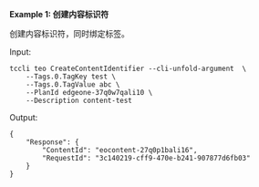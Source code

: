 **Example 1: 创建内容标识符**

创建内容标识符，同时绑定标签。

Input: 

```
tccli teo CreateContentIdentifier --cli-unfold-argument  \
    --Tags.0.TagKey test \
    --Tags.0.TagValue abc \
    --PlanId edgeone-37q0w7qali10 \
    --Description content-test
```

Output: 
```
{
    "Response": {
        "ContentId": "eocontent-27q0p1bali16",
        "RequestId": "3c140219-cff9-470e-b241-907877d6fb03"
    }
}
```

